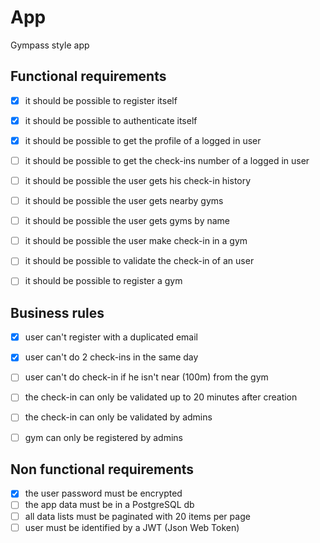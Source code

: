 # App

Gympass style app


## Functional requirements

- [x] it should be possible to register itself
- [x] it should be possible to authenticate itself
- [x] it should be possible to get the profile of a logged in user
- [ ] it should be possible to get the check-ins number of a logged in user
- [ ] it should be possible the user gets his check-in history
- [ ] it should be possible the user gets nearby gyms
- [ ] it should be possible the user gets gyms by name
- [ ] it should be possible the user make check-in in a gym
- [ ] it should be possible to validate the check-in of an user
- [ ] it should be possible to register a gym


## Business rules

- [x] user can't register with a duplicated email
- [x] user can't do 2 check-ins in the same day
- [ ] user can't do check-in if he isn't near (100m) from the gym
- [ ] the check-in can only be validated up to 20 minutes after creation
- [ ] the check-in can only be validated by admins
- [ ] gym can only be registered by admins


## Non functional requirements

- [x] the user password must be encrypted
- [ ] the app data must be in a PostgreSQL db
- [ ] all data lists must be paginated with 20 items per page
- [ ] user must be identified by a JWT (Json Web Token)